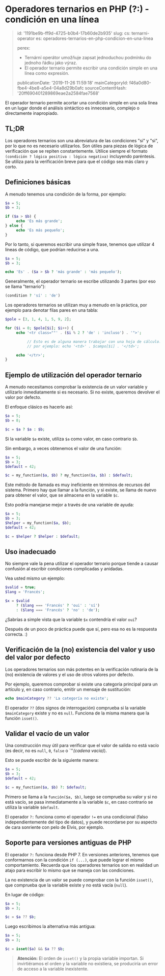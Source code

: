 Operadores ternarios en PHP (?:) - condición en una línea
=========================================================

> id: '1191be9b-ff9d-4725-b0b4-17b60de2b935'
> slug:
> 	cs: ternarni-operator
> 	es: operadores-ternarios-en-php-condicion-en-una-linea
> 
> perex:
> 	- Ternární operátor umožňuje zapsat jednoduchou podmínku do jednoho řádku jako výraz.
> 	- El operador ternario permite escribir una condición simple en una línea como expresión.
> 
> publicationDate: '2019-11-26 11:59:18'
> mainCategoryId: f46a0d80-fbe4-4be8-a5e4-04a8d29b0afc
> sourceContentHash: '20ff690401289869eae2a2584fae7568'

El operador ternario permite acortar una condición simple en una sola línea en un lugar donde el análisis sintáctico es innecesario, complejo o directamente inapropiado.

TL;DR
------

Los operadores ternarios son una abreviatura de las condiciones "si" y "si", por lo que no es necesario utilizarlos. Son útiles para piezas de lógica de verificación que se repiten constantemente. Utilice siempre el formato `(condición ? lógica positiva : lógica negativa)` incluyendo paréntesis. Se utiliza para la verificación breve para que el código sea más claro y corto.

Definiciones básicas
------------------

A menudo tenemos una condición de la forma, por ejemplo:

```php
$a = 5;
$b = 3;

if ($a > $b) {
     echo 'Es más grande';
} else {
     echo 'Es más pequeño';
}
```

Por lo tanto, si queremos escribir una simple frase, tenemos que utilizar 4 líneas de código, que podrían reducirse a una.

```php
$a = 5;
$b = 3;

echo 'Es' . ($a > $b ? 'más grande' : 'más pequeño');
```

Generalmente, el operador ternario se escribe utilizando 3 partes (por eso se llama "ternario"):

```php
(condition ? 'sí' : 'de')
```

Los operadores ternarios se utilizan muy a menudo en la práctica, por ejemplo para denotar filas pares en una tabla:

```php
$pole = [3, 1, 4, 1, 5, 9, 2];

for ($i = 0; $pole[$i]; $i++) {
     echo '<tr class=""' . ($i % 2 ? 'de' : 'incluso') . '">';

          // Esto es de alguna manera trabajar con una hoja de cálculo...
          // por ejemplo: echo '<td>' . $campo[$i] . '</td>';

     echo '</tr>';
}
```

Ejemplo de utilización del operador ternario
------------------------------------

A menudo necesitamos comprobar la existencia de un valor variable y utilizarlo inmediatamente si es necesario. Si no existe, queremos devolver el valor por defecto.

El enfoque clásico es hacerlo así:

```php
$a = 5;
$b = 8;

$c = $a ? $a : $b;
```

Si la variable `$a` existe, utiliza `$a` como valor, en caso contrario `$b`.

Sin embargo, a veces obtenemos el valor de una función:

```php
$a = 5;
$b = 3;
$default = 42;

$c = my_function($a, $b) ? my_function($a, $b) : $default;
```

Este método de llamada es muy ineficiente en términos de recursos del sistema. Primero hay que llamar a la función, y si existe, se llama de nuevo para obtener el valor, que se almacena en la variable `$c`.

Esto podría manejarse mejor a través de una variable de ayuda:

```php
$a = 5;
$b = 3;
$helper = my_function($a, $b);
$default = 42;

$c = $helper ? $helper : $default;
```

Uso inadecuado
------------------

No siempre vale la pena utilizar el operador ternario porque tiende a causar confusión al escribir condiciones complicadas y anidadas.

Vea usted mismo un ejemplo:

```php
$valid = true;
$lang = 'Francés';

$x = $valid
     ? ($lang === 'Francés' ? 'oui' : 'sí')
     : ($lang === 'Francés' ? 'no' : 'de');
```

¿Sabrías a simple vista que la variable `$x` contendría el valor `oui`?

Después de un poco de práctica puede que sí, pero esa no es la respuesta correcta. :)

Verificación de la (no) existencia del valor y uso del valor por defecto
--------------------

Los operadores ternarios son más potentes en la verificación rutinaria de la (no) existencia de valores y el uso de otros valores por defecto.

Por ejemplo, queremos comprobar si existe una categoría principal para un artículo y, en caso contrario, emitir un mensaje de sustitución:

```php
echo $mainCategory ?? 'La categoría no existe';
```

El operador `??` (dos signos de interrogación) comprueba si la variable `$mainCategory` existe y no es `null`. Funciona de la misma manera que la función `isset()`.

Validar el vacío de un valor
-----------------------------

Una construcción muy útil para verificar que el valor de salida no está vacío (es decir, no es `null`, `0`, `false` o `''*(cadena vacía)*).

Esto se puede escribir de la siguiente manera:

```php
$a = 5;
$b = 3;
$default = 42;

$c = my_function($a, $b) ?: $default;
```

Primero se llama a la `función($a, $b)`, luego se comprueba su valor y si no está vacío, se pasa inmediatamente a la variable `$c`, en caso contrario se utiliza la variable `$default`.

El operador `?:` funciona como el operador `!=` en una condicional (falso independientemente del tipo de datos), y puede recordarse por su aspecto de cara sonriente con pelo de Elvis, por ejemplo.

Soporte para versiones antiguas de PHP
----------------------------

El operador `?:` funciona desde PHP 7. En versiones anteriores, tenemos que conformarnos con la condición `if (...)`, que puede lograr el mismo comportamiento. Recuerda que los operadores ternarios son en realidad un atajo para escribir lo mismo que se maneja con las condiciones.

La no existencia de un valor se puede comprobar con la función `isset()`, que comprueba que la variable existe y no está vacía (`null`).

En lugar de código:

```php
$a = 5;
$b = 3;

$c = $a ?? $b;
```

Luego escribimos la alternativa más antigua:

```php
$a = 5;
$b = 3;

$c = isset($a) && $a ?? $b;
```

> **Atención:** El orden de `isset()` y la propia variable importan. Si invirtiéramos el orden y la variable no existiera, se produciría un error de acceso a la variable inexistente.
